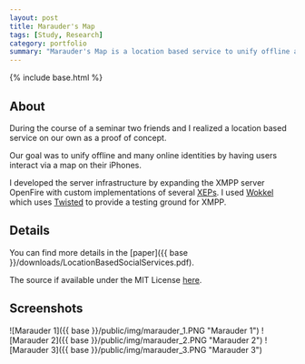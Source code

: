 ```yaml
---
layout: post
title: Marauder's Map
tags: [Study, Research]
category: portfolio
summary: "Marauder's Map is a location based service to unify offline and online identities."
---
```

{% include base.html %}
## About
During the course of a seminar two friends and I realized a location based service on our own as a proof of concept.

Our goal was to unify offline and many online identities by having users interact via a map on their iPhones.

I developed the server infrastructure by expanding the XMPP server OpenFire with custom implementations of several [XEPs](http://xmpp.org/xmpp-protocols/xmpp-extensions/). I used [Wokkel](http://wokkel.ik.nu/) which uses [Twisted](http://twistedmatrix.com/trac/) to provide a testing ground for XMPP.

## Details
You can find more details in the [paper]({{ base }}/downloads/LocationBasedSocialServices.pdf).

The source if available under the MIT License [here](https://github.com/blacklab/Marauders-Map-Server-Component).

## Screenshots
![Marauder 1]({{ base }}/public/img/marauder_1.PNG "Marauder 1")
![Marauder 2]({{ base }}/public/img/marauder_2.PNG "Marauder 2")
![Marauder 3]({{ base }}/public/img/marauder_3.PNG "Marauder 3")
